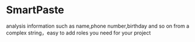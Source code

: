 # SmartPaste
analysis information such as name,phone number,birthday and so on from a complex string，easy to add roles you need for your project
